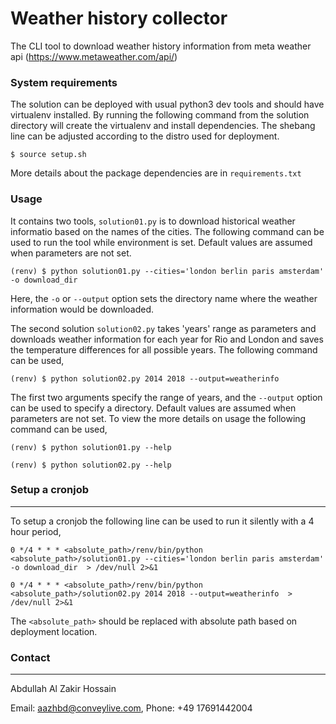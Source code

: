 # Weather history collector

The CLI tool to download weather history information from meta weather api (https://www.metaweather.com/api/)


### System requirements

The solution can be deployed with usual python3 dev tools and should have virtualenv installed. By running the following command from the solution directory will create the virtualenv and install dependencies. The shebang line can be adjusted according to the distro used for deployment.

```
$ source setup.sh
```


More details about the package dependencies are in ```requirements.txt```


### Usage

It contains two tools, ```solution01.py``` is to download historical weather informatio based on the names of the cities. The following command can be used to run the tool while environment is set. Default values are assumed when parameters are not set.

```
(renv) $ python solution01.py --cities='london berlin paris amsterdam' -o download_dir
```


Here, the ```-o``` or ```--output``` option sets the directory name where the weather information would be downloaded.


The second solution ```solution02.py``` takes 'years' range as parameters and downloads weather information for each year for Rio and London and saves the temperature differences for all possible years. The following command can be used,

```
(renv) $ python solution02.py 2014 2018 --output=weatherinfo
```


The first two arguments specify the range of years, and the ```--output``` option can be used to specify a directory. Default values are assumed when parameters are not set. To view the more details on usage the following command can be used,


```
(renv) $ python solution01.py --help
```


```
(renv) $ python solution02.py --help
```



### Setup a cronjob
-------------------

To setup a cronjob the following line can be used to run it silently with a 4 hour period,

```0 */4 * * * <absolute_path>/renv/bin/python <absolute_path>/solution01.py --cities='london berlin paris amsterdam' -o download_dir  > /dev/null 2>&1```


```0 */4 * * * <absolute_path>/renv/bin/python <absolute_path>/solution02.py 2014 2018 --output=weatherinfo  > /dev/null 2>&1```


The ```<absolute_path>``` should be replaced with absolute path based on deployment location.




### Contact
-----------

Abdullah Al Zakir Hossain

Email: aazhbd@conveylive.com, Phone: +49 17691442004


